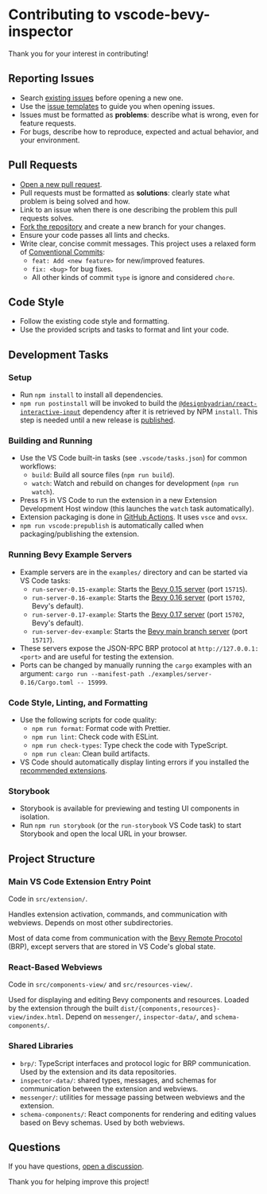 # Contributing to vscode-bevy-inspector

Thank you for your interest in contributing!

## Reporting Issues

- Search [existing issues](https://github.com/splo/vscode-bevy-inspector/issues) before opening a new one.
- Use the [issue templates](https://github.com/splo/vscode-bevy-inspector/issues/new) to guide you when opening issues.
- Issues must be formatted as **problems**: describe what is wrong, even for feature requests.
- For bugs, describe how to reproduce, expected and actual behavior, and your environment.

## Pull Requests

- [Open a new pull request](https://github.com/splo/vscode-bevy-inspector/compare).
- Pull requests must be formatted as **solutions**: clearly state what problem is being solved and how.
- Link to an issue when there is one describing the problem this pull requests solves.
- [Fork the repository](https://github.com/splo/vscode-bevy-inspector/fork) and create a new branch for your changes.
- Ensure your code passes all lints and checks.
- Write clear, concise commit messages. This project uses a relaxed form of [Conventional Commits](https://www.conventionalcommits.org/en/v1.0.0/):
  - `feat: Add <new feature>` for new/improved features.
  - `fix: <bug>` for bug fixes.
  - All other kinds of commit `type` is ignore and considered `chore`.

## Code Style

- Follow the existing code style and formatting.
- Use the provided scripts and tasks to format and lint your code.

## Development Tasks

### Setup

- Run `npm install` to install all dependencies.
- `npm run postinstall` will be invoked to build the [`@designbyadrian/react-interactive-input`](https://github.com/designbyadrian/react-interactive-input/) dependency after it is retrieved by NPM `install`. This step is needed until a new release is [published](https://www.npmjs.com/package/@designbyadrian/react-interactive-input?activeTab=versions).

### Building and Running

- Use the VS Code built-in tasks (see `.vscode/tasks.json`) for common workflows:
  - `build`: Build all source files (`npm run build`).
  - `watch`: Watch and rebuild on changes for development (`npm run watch`).
- Press `F5` in VS Code to run the extension in a new Extension Development Host window (this launches the `watch` task automatically).
- Extension packaging is done in [GitHub Actions](./.github/workflows/publish.yaml). It uses `vsce` and `ovsx`.
- `npm run vscode:prepublish` is automatically called when packaging/publishing the extension.

### Running Bevy Example Servers

- Example servers are in the `examples/` directory and can be started via VS Code tasks:
  - `run-server-0.15-example`: Starts the [Bevy 0.15 server](./examples/server-0.15/) (port `15715`).
  - `run-server-0.16-example`: Starts the [Bevy 0.16 server](./examples/server-0.16/) (port `15702`, Bevy's default).
  - `run-server-0.17-example`: Starts the [Bevy 0.17 server](./examples/server-0.17/) (port `15702`, Bevy's default).
  - `run-server-dev-example`: Starts the [Bevy main branch server](./examples/server-dev/) (port `15717`).
- These servers expose the JSON-RPC BRP protocol at `http://127.0.0.1:<port>` and are useful for testing the extension.
- Ports can be changed by manually running the `cargo` examples with an argument: `cargo run --manifest-path ./examples/server-0.16/Cargo.toml -- 15999`.

### Code Style, Linting, and Formatting

- Use the following scripts for code quality:
  - `npm run format`: Format code with Prettier.
  - `npm run lint`: Check code with ESLint.
  - `npm run check-types`: Type check the code with TypeScript.
  - `npm run clean`: Clean build artifacts.
- VS Code should automatically display linting errors if you installed the [recommended extensions](./.vscode/extensions.json).

### Storybook

- Storybook is available for previewing and testing UI components in isolation.
- Run `npm run storybook` (or the `run-storybook` VS Code task) to start Storybook and open the local URL in your browser.

## Project Structure

### Main VS Code Extension Entry Point

Code in `src/extension/`.

Handles extension activation, commands, and communication with webviews. Depends on most other subdirectories.

Most of data come from communication with the [Bevy Remote Procotol](https://docs.rs/bevy/latest/bevy/remote/index.html) (BRP), except servers that are stored in VS Code's global state.

### React-Based Webviews

Code in `src/components-view/` and `src/resources-view/`.

Used for displaying and editing Bevy components and resources. Loaded by the extension through the built `dist/{components,resources}-view/index.html`. Depend on `messenger/`, `inspector-data/`, and `schema-components/`.

### Shared Libraries

- `brp/`: TypeScript interfaces and protocol logic for BRP communication. Used by the extension and its data repositories.
- `inspector-data/`: shared types, messages, and schemas for communication between the extension and webviews.
- `messenger/`: utilities for message passing between webviews and the extension.
- `schema-components/`: React components for rendering and editing values based on Bevy schemas. Used by both webviews.

## Questions

If you have questions, [open a discussion](https://github.com/splo/vscode-bevy-inspector/discussions).

Thank you for helping improve this project!
